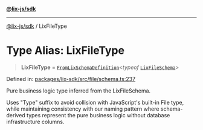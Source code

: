 [**@lix-js/sdk**](../README.md)

***

[@lix-js/sdk](../README.md) / LixFileType

# Type Alias: LixFileType

> **LixFileType** = [`FromLixSchemaDefinition`](FromLixSchemaDefinition.md)\<*typeof* [`LixFileSchema`](../variables/LixFileSchema.md)\>

Defined in: [packages/lix-sdk/src/file/schema.ts:237](https://github.com/opral/monorepo/blob/3bcc1f95be292671fbdc30a84e807512030f233b/packages/lix-sdk/src/file/schema.ts#L237)

Pure business logic type inferred from the LixFileSchema.

Uses "Type" suffix to avoid collision with JavaScript's built-in File type,
while maintaining consistency with our naming pattern where schema-derived
types represent the pure business logic without database infrastructure columns.

